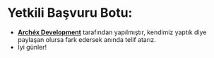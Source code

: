 # Yetkili Başvuru Botu:

 * **[Archéx Development](https://discord.gg/wn3mqc87zR)** tarafından yapılmıştır, kendimiz yaptık diye paylaşan olursa fark edersek anında telif atarız.
 * İyi günler! 
